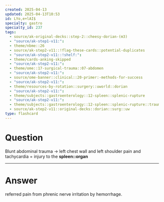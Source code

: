 ```yaml
---
created: 2025-04-13
updated: 2025-04-13T10:53
id: LYo,e+lAI$
specialty: gastro
specialty_id: 237
tags:
  - source/ak-original-decks::step-2::cheesy-dorian-(m3)
  - "source/ak-step1-v11:": 
  - theme/nbme::26
  - source/ak-step2-v11::!flag-these-cards::potential-duplicates
  - "source/ak-step2-v11::!shelf:": 
  - theme/cards-anking-skipped
  - "source/ak-step2-v11:": 
  - theme/ome::17-surgical-trauma::07-abdomen
  - "source/ak-step2-v11:": 
  - source/ome-banner::clinical::20-primer:-methods-for-success
  - "source/ak-step2-v11:": 
  - theme/resources-by-rotation::surgery::uworld::dorian
  - "source/ak-step2-v11:": 
  - theme/subjects::gastroenterology::12-spleen::splenic-rupture
  - "source/ak-step2-v11:": 
  - theme/subjects::gastroenterology::12-spleen::splenic-rupture::trauma
  - source/ak-step2-v11::original-decks::dorian::surg::uw
type: flashcard
---
```


# Question
Blunt abdominal trauma → left chest wall and left shoulder pain and tachycardia = injury to the **spleen::organ**

---

# Answer
referred pain from phrenic nerve irritation by hemorrhage.